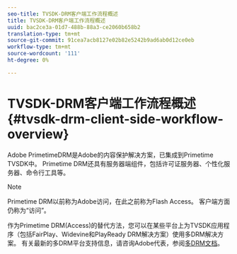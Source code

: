 ```yaml
---
seo-title: TVSDK-DRM客户端工作流程概述
title: TVSDK-DRM客户端工作流程概述
uuid: bac2ce3a-01d7-488b-88a3-ce2060b658b2
translation-type: tm+mt
source-git-commit: 91cea7acb8127e02b82e5242b9ad6ab0d12ce0eb
workflow-type: tm+mt
source-wordcount: '111'
ht-degree: 0%

---
```



# TVSDK-DRM客户端工作流程概述{#tvsdk-drm-client-side-workflow-overview}

Adobe PrimetimeDRM是Adobe的内容保护解决方案，已集成到Primetime TVSDK中。 Primetime DRM还具有服务器端组件，包括许可证服务器、个性化服务器、命令行工具等。

>[!NOTE]
>
>Primetime DRM以前称为Adobe访问，在此之前称为Flash Access。 客户端方面仍称为“访问”。

作为Primetime DRM(Access)的替代方法，您可以在某些平台上为TVSDK应用程序（包括FairPlay、Widevine和PlayReady DRM解决方案）使用多DRM解决方案。 有关最新的多DRM平台支持信息，请咨询Adobe代表，参阅[多DRM文档](../multi-drm-workflows/title-page/overview.md)。
